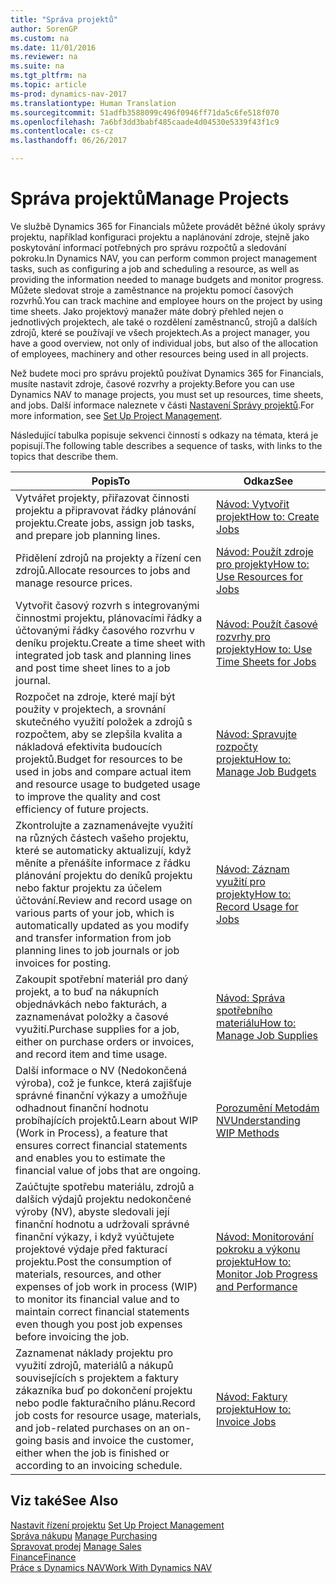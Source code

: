 ```yaml
---
title: "Správa projektů"
author: SorenGP
ms.custom: na
ms.date: 11/01/2016
ms.reviewer: na
ms.suite: na
ms.tgt_pltfrm: na
ms.topic: article
ms-prod: dynamics-nav-2017
ms.translationtype: Human Translation
ms.sourcegitcommit: 51adfb3588099c496f0946ff71da5c6fe518f070
ms.openlocfilehash: 7a6bf3dd3babf485caade4d04530e5339f43f1c9
ms.contentlocale: cs-cz
ms.lasthandoff: 06/26/2017

---
```


# <a name="manage-projects"></a><span data-ttu-id="540b6-102">Správa projektů</span><span class="sxs-lookup"><span data-stu-id="540b6-102">Manage Projects</span></span>
<span data-ttu-id="540b6-103">Ve službě Dynamics 365 for Financials můžete provádět běžné úkoly správy projektu, například konfiguraci projektu a naplánování zdroje, stejně jako poskytování informací potřebných pro správu rozpočtů a sledování pokroku.</span><span class="sxs-lookup"><span data-stu-id="540b6-103">In Dynamics NAV, you can perform common project management tasks, such as configuring a job and scheduling a resource, as well as providing the information needed to manage budgets and monitor progress.</span></span> <span data-ttu-id="540b6-104">Můžete sledovat stroje a zaměstnance na projektu pomocí časových rozvrhů.</span><span class="sxs-lookup"><span data-stu-id="540b6-104">You can track machine and employee hours on the project by using time sheets.</span></span> <span data-ttu-id="540b6-105">Jako projektový manažer máte dobrý přehled nejen o jednotlivých projektech, ale také o rozdělení zaměstnanců, strojů a dalších zdrojů, které se používají ve všech projektech.</span><span class="sxs-lookup"><span data-stu-id="540b6-105">As a project manager, you have a good overview, not only of individual jobs, but also of the allocation of employees, machinery and other resources being used in all projects.</span></span>

<span data-ttu-id="540b6-106">Než budete moci pro správu projektů používat Dynamics 365 for Financials, musíte nastavit zdroje, časové rozvrhy a projekty.</span><span class="sxs-lookup"><span data-stu-id="540b6-106">Before you can use Dynamics NAV to manage projects, you must set up resources, time sheets, and jobs.</span></span> <span data-ttu-id="540b6-107">Další informace naleznete v části [Nastavení Správy projektů](projects-setup-projects.md).</span><span class="sxs-lookup"><span data-stu-id="540b6-107">For more information, see [Set Up Project Management](projects-setup-projects.md).</span></span>  

<span data-ttu-id="540b6-108">Následující tabulka popisuje sekvenci činností s odkazy na témata, která je popisují.</span><span class="sxs-lookup"><span data-stu-id="540b6-108">The following table describes a sequence of tasks, with links to the topics that describe them.</span></span>

|<span data-ttu-id="540b6-109">Popis</span><span class="sxs-lookup"><span data-stu-id="540b6-109">To</span></span> |<span data-ttu-id="540b6-110">Odkaz</span><span class="sxs-lookup"><span data-stu-id="540b6-110">See</span></span> |
|---|----|
|<span data-ttu-id="540b6-111">Vytvářet projekty, přiřazovat činnosti projektu a připravovat řádky plánování projektu.</span><span class="sxs-lookup"><span data-stu-id="540b6-111">Create jobs, assign job tasks, and prepare job planning lines.</span></span>|[<span data-ttu-id="540b6-112">Návod: Vytvořit projekt</span><span class="sxs-lookup"><span data-stu-id="540b6-112">How to: Create Jobs</span></span>](projects-how-create-jobs.md)|
|<span data-ttu-id="540b6-113">Přidělení zdrojů na projekty a řízení cen zdrojů.</span><span class="sxs-lookup"><span data-stu-id="540b6-113">Allocate resources to jobs and manage resource prices.</span></span>|[<span data-ttu-id="540b6-114">Návod: Použít zdroje pro projekty</span><span class="sxs-lookup"><span data-stu-id="540b6-114">How to: Use Resources for Jobs</span></span>](projects-how-use-resources.md)|
|<span data-ttu-id="540b6-115">Vytvořit časový rozvrh s integrovanými činnostmi projektu, plánovacími řádky a účtovanými řádky časového rozvrhu v deníku projektu.</span><span class="sxs-lookup"><span data-stu-id="540b6-115">Create a time sheet with integrated job task and planning lines and post time sheet lines to a job journal.</span></span>|[<span data-ttu-id="540b6-116">Návod: Použít časové rozvrhy pro projekty</span><span class="sxs-lookup"><span data-stu-id="540b6-116">How to: Use Time Sheets for Jobs</span></span>](projects-how-use-time-sheets.md)|
|<span data-ttu-id="540b6-117">Rozpočet na zdroje, které mají být použity v projektech, a srovnání skutečného využití položek a zdrojů s rozpočtem, aby se zlepšila kvalita a nákladová efektivita budoucích projektů.</span><span class="sxs-lookup"><span data-stu-id="540b6-117">Budget for resources to be used in jobs and compare actual item and resource usage to budgeted usage to improve the quality and cost efficiency of future projects.</span></span>|[<span data-ttu-id="540b6-118">Návod: Spravujte rozpočty projektu</span><span class="sxs-lookup"><span data-stu-id="540b6-118">How to: Manage Job Budgets</span></span>](projects-how-manage-budgets.md)|
|<span data-ttu-id="540b6-119">Zkontrolujte a zaznamenávejte využití na různých částech vašeho projektu, které se automaticky aktualizují, když měníte a přenášíte informace z řádku plánování projektu do deníků projektu nebo faktur projektu za účelem účtování.</span><span class="sxs-lookup"><span data-stu-id="540b6-119">Review and record usage on various parts of your job, which is automatically updated as you modify and transfer information from job planning lines to job journals or job invoices for posting.</span></span>|[<span data-ttu-id="540b6-120">Návod: Záznam využití pro projekty</span><span class="sxs-lookup"><span data-stu-id="540b6-120">How to: Record Usage for Jobs</span></span>](projects-how-record-job-usage.md)|
|<span data-ttu-id="540b6-121">Zakoupit spotřební materiál pro daný projekt, a to buď na nákupních objednávkách nebo fakturách, a zaznamenávat položky a časové využití.</span><span class="sxs-lookup"><span data-stu-id="540b6-121">Purchase supplies for a job, either on purchase orders or invoices, and record item and time usage.</span></span>|[<span data-ttu-id="540b6-122">Návod: Správa spotřebního materiálu</span><span class="sxs-lookup"><span data-stu-id="540b6-122">How to: Manage Job Supplies</span></span>](projects-how-manage-project-supplies.md)|
|<span data-ttu-id="540b6-123">Další informace o NV (Nedokončená výroba), což je funkce, která zajišťuje správné finanční výkazy a umožňuje odhadnout finanční hodnotu probíhajících projektů.</span><span class="sxs-lookup"><span data-stu-id="540b6-123">Learn about WIP (Work in Process), a feature that ensures correct financial statements and enables you to estimate the financial value of jobs that are ongoing.</span></span>|[<span data-ttu-id="540b6-124">Porozumění Metodám NV</span><span class="sxs-lookup"><span data-stu-id="540b6-124">Understanding WIP Methods</span></span>](projects-understanding-wip.md)|
|<span data-ttu-id="540b6-125">Zaúčtujte spotřebu materiálu, zdrojů a dalších výdajů projektu nedokončené výroby (NV), abyste sledovali její finanční hodnotu a udržovali správné finanční výkazy, i když vyúčtujete projektové výdaje před fakturací projektu.</span><span class="sxs-lookup"><span data-stu-id="540b6-125">Post the consumption of materials, resources, and other expenses of job work in process (WIP) to monitor its financial value and to maintain correct financial statements even though you post job expenses before invoicing the job.</span></span>|[<span data-ttu-id="540b6-126">Návod: Monitorování pokroku a výkonu projektu</span><span class="sxs-lookup"><span data-stu-id="540b6-126">How to: Monitor Job Progress and Performance</span></span>](projects-how-monitor-progress-performance.md)|
|<span data-ttu-id="540b6-127">Zaznamenat náklady projektu pro využití zdrojů, materiálů a nákupů souvisejících s projektem a faktury zákazníka buď po dokončení projektu nebo podle fakturačního plánu.</span><span class="sxs-lookup"><span data-stu-id="540b6-127">Record job costs for resource usage, materials, and job-related purchases on an on-going basis and invoice the customer, either when the job is finished or according to an invoicing schedule.</span></span>|[<span data-ttu-id="540b6-128">Návod: Faktury projektu</span><span class="sxs-lookup"><span data-stu-id="540b6-128">How to: Invoice Jobs</span></span>](projects-how-invoice-jobs.md)|

## <a name="see-also"></a><span data-ttu-id="540b6-129">Viz také</span><span class="sxs-lookup"><span data-stu-id="540b6-129">See Also</span></span>
<span data-ttu-id="540b6-130">[Nastavit řízení projektu](projects-setup-projects.md)  </span><span class="sxs-lookup"><span data-stu-id="540b6-130">[Set Up Project Management](projects-setup-projects.md)  </span></span>  
<span data-ttu-id="540b6-131">[Správa nákupu](purchasing-manage-purchasing.md)       </span><span class="sxs-lookup"><span data-stu-id="540b6-131">[Manage Purchasing](purchasing-manage-purchasing.md)       </span></span>  
<span data-ttu-id="540b6-132">[Spravovat prodej](sales-manage-sales.md)  </span><span class="sxs-lookup"><span data-stu-id="540b6-132">[Manage Sales](sales-manage-sales.md)  </span></span>  
[<span data-ttu-id="540b6-133">Finance</span><span class="sxs-lookup"><span data-stu-id="540b6-133">Finance</span></span>](finance-setup.md)  
[<span data-ttu-id="540b6-134">Práce s Dynamics NAV</span><span class="sxs-lookup"><span data-stu-id="540b6-134">Work With Dynamics NAV</span></span>](ui-work-product.md)  

